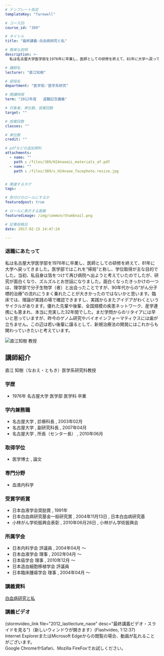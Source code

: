 ```yaml
---
# テンプレート指定
templateKey: "farewell"

# コースID
course_id: "389"

# タイトル
title: "最終講義-白血病研究と私"

# 簡単な説明
description: >-
  私は名古屋大学医学部を1976年に卒業し、医師としての研修を終えて、81年に大学へ戻ってきました。医学部ではこれを“帰局”と称し、学位取得が主な目的でした。当初、私自身は箔をつけて再び病院へ出よう...

# 講師名
lecturer: "直江知樹"

# 部局名
department: "医学部／医学系研究"

# 開講時限
term: "2012年度	退職記念講義"

# 対象者、単位数、授業回数
target: ""

# 授業回数
classes: ""

# 単位数
credit: ""

# pdfなどの追加資料
attachments: 
  - name: "" 
    path : /files/389/H24naoeLL_materials_af.pdf
  - name: "" 
    path : /files/389/s_H24naoe_facephoto.resize.jpg


# 関連するタグ
tags:

# 色付けのロールにするか
featuredpost: true

# ロールに表示する画像
featuredimage: /img/common/thumbnail.png

# 記事投稿日
date: 2017-02-15 14:47:24

---
```

### 退職にあたって

私は名古屋大学医学部を1976年に卒業し、医師としての研修を終えて、81年に大学へ戻ってきました。医学部ではこれを“帰局”と称し、学位取得が主な目的でした。当初、私自身は箔をつけて再び病院へ出ようと考えていたのでしたが、研究が面白くなり、ズルズルとお世話になりました。面白くなったきっかけの一つは、理学部で分子生物学（者）と出会ったことですが、90年代からの“がん分子標的治療”の流れにうまく乗れたことが大きかったのではないかと思います。臨床では、理論が実践の場で確認できますし、実践からまたアイデアがわくというサイクルがあります。優れた先輩や後輩、全国規模の疾患ネットワーク、産学連携にも恵まれ、本当に充実した32年間でした。まだ学問からのリタイアには早いと思っていますが、昨今のゲノム研究やバイオインフォーマティクスには歯が立ちません。この辺は若い後輩に譲るとして、新規治療法の開発にはこれからも関わっていきたいと考えています。

![直江知樹 教授](/files/389/s_H24naoe_facephoto.resize.jpg) 
## 講師紹介

直江 知樹（なおえ・ともき）医学系研究科教授 

### 学歴

  * 1976年 名古屋大学 医学部 医学科 卒業 

### 学内兼務職

  * 名古屋大学 , 診療科長 , 2003年02月
  * 名古屋大学 , 副研究科長 , 2007年04月
  * 名古屋大学 , 所長（センター長） , 2010年06月 

### 取得学位

  * 医学博士 , 論文 

### 専門分野

  * 血液内科学 

### 受賞学術賞

  * 日本血液学会奨励賞 , 1991年
  * 日本白血病研究基金一般研究賞 , 2004年11月13日 , 日本白血病研究基
  * 小林がん学術振興会表彰 , 2010年06月26日 , 小林がん学術振興会 

### 所属学会

  * 日本内科学会 評議員 , 2004年04月 〜
  * 日本血液学会 理事 , 2002年04月 〜
  * 日本癌学会 理事 , 2010年12月 〜
  * 日本造血細胞移植学会 評議員
  * 日本臨床腫瘍学会 理事 , 2004年04月 〜
### 講義資料


[白血病研究と私](/files/389/H24naoeLL_materials_af.pdf) 

### 講義ビデオ

{stormvideo_link file="2012_lastlecture_naoe" desc="最終講義ビデオ・スライドを見る"}（新しいウィンドウが開きます）(Flashvideo, 1:12:37)  
Internet ExplorerまたはMicrosoft Edgeからの閲覧の場合、動画が乱れることがございます。  
Google ChromeやSafari、Mozilla FireFoxでお試しください。
